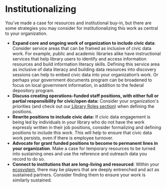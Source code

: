 # Institutionalizing

You’ve made a case for resources and institutional buy-in, but there are some strategies you may consider for institutionalizing this work as central to your organization.   


* **Expand core and ongoing work of organization to include civic data**: Consider service areas that can be framed as inclusive of civic data work. For example, public and academic libraries alike have instructional services that help library users to identify and access information resources and build information literacy skills. Defining this service area as inclusive of data literacy and building data resources into discovery sessions can help to embed civic data into your organization’s work. Or perhaps your government documents program can be broadened to focus on local government information, in addition to the federal depository program.
* **Discuss creating operations-funded staff positions, with either full or partial responsibility for civic/open data:** Consider your organization's priorities \(and check out our[ Library Roles section](https://civic-switchboard.gitbook.io/guide/library-roles)\) when defining the positions. 
* **Rewrite positions to include civic data:** If civic data engagement is being led by individuals in your library who do not have the work expressly written in their job positions, consider formalizing and defining positions to include this work. This will help to ensure that civic data work persists, even if there is employee turnover.
* **Advocate for grant funded positions to become to permanent lines in your organization**. Make a case for temporary resources to be turned into sustaining ones and use the reference and outreach data you record to do so.
* **Connect to institutions that are long-living and resourced**: Within your [ecosystem](https://civic-switchboard.gitbook.io/guide/understanding-your-ecosystem/mapping-your-ecosystem), there may be players that are deeply entrenched and act as sustained partners. Consider finding them to ensure your work is similarly sustained.

